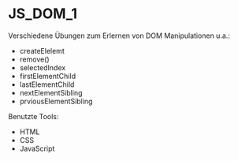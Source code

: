 # JS_DOM_1

Verschiedene Übungen zum Erlernen von DOM Manipulationen u.a.:
- createElelemt
- remove()
- selectedIndex
- firstElementChild
- lastElementChild
- nextElementSibling
- prviousElementSibling

Benutzte Tools:
- HTML
- CSS
- JavaScript

